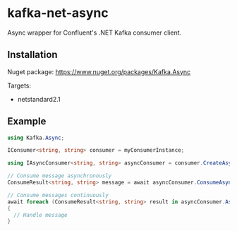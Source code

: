 # kafka-net-async
Async wrapper for Confluent's .NET Kafka consumer client.

## Installation
Nuget package: https://www.nuget.org/packages/Kafka.Async

Targets:
- netstandard2.1

## Example

```csharp
using Kafka.Async;

IConsumer<string, string> consumer = myConsumerInstance;

using IAsyncConsumer<string, string> asyncConsumer = consumer.CreateAsyncConsumer();

// Consume message asynchronously
ConsumeResult<string, string> message = await asyncConsumer.ConsumeAsync(cancellationToken).ConfigureAwait(false);

// Consume messages continuously
await foreach (ConsumeResult<string, string> result in asyncConsumer.AsAsyncEnumerable(stoppingToken).ConfigureAwait(false))
{
  // Handle message
}
```